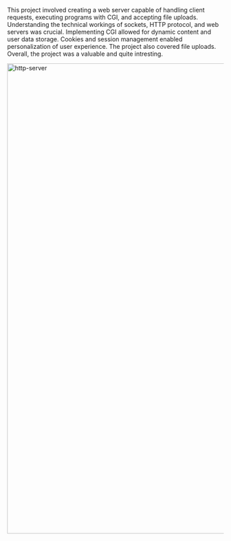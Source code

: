 This project involved creating a web server capable of handling client requests, executing programs with CGI, and accepting file uploads. Understanding the technical workings of sockets, HTTP protocol, and web servers was crucial. Implementing CGI allowed for dynamic content and user data storage. Cookies and session management enabled personalization of user experience. The project also covered file uploads. Overall, the project was a valuable and quite intresting.


<img width="1093" alt="http-server" src="https://user-images.githubusercontent.com/65143740/220580615-a2b5ef31-ece9-4ba3-911c-b582140c59e9.png">
